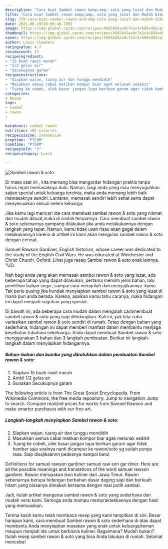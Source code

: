 ```yaml
---
description: "Cara buat Sambel rawon &amp;amp; soto yang lezat dan Mudah Dibuat"
title: "Cara buat Sambel rawon &amp;amp; soto yang lezat dan Mudah Dibuat"
slug: 729-cara-buat-sambel-rawon-and-amp-soto-yang-lezat-dan-mudah-dibuat
date: 2021-06-19T10:09:46.789Z
image: https://img-global.cpcdn.com/recipes/4565845aa9c7e1c4/680x482cq70/sambel-rawon-soto-foto-resep-utama.jpg
thumbnail: https://img-global.cpcdn.com/recipes/4565845aa9c7e1c4/680x482cq70/sambel-rawon-soto-foto-resep-utama.jpg
cover: https://img-global.cpcdn.com/recipes/4565845aa9c7e1c4/680x482cq70/sambel-rawon-soto-foto-resep-utama.jpg
author: Louis Chambers
ratingvalue: 4.7
reviewcount: 13
recipeingredient:
- "15 buah rawit merah"
- "1/2 gelas air"
- "Secukupnya garam"
recipeinstructions:
- "Siapkan wajan, tuang air dan tunggu mendidih"
- "Masukkan semua cabai matikan kompor biar agak melunak sedikit"
- "Tuang ke cobek, ulek kasar jangan lupa berikan garam agar tidak hambar saja soalnya nanti dicampur ke rawon/soto yg sudah punya rasa. Siap disajikaannn pedesnya nampol betul"
categories:
- Resep
tags:
- sambel
- rawon
- 

katakunci: sambel rawon  
nutrition: 182 calories
recipecuisine: Indonesian
preptime: "PT29M"
cooktime: "PT50M"
recipeyield: "3"
recipecategory: Lunch

---
```



![Sambel rawon &amp; soto](https://img-global.cpcdn.com/recipes/4565845aa9c7e1c4/680x482cq70/sambel-rawon-soto-foto-resep-utama.jpg)

Di masa  saat ini , kita memang bisa mengorder hidangan praktis tanpa harus repot memasaknya dulu. Namun, bagi anda yang mau menyuguhkan sajian special untuk keluarga tercinta, maka anda memang lebih baik memasaknya sendiri. Lantaran, memasak sendiri lebih sehat serta dapat menyesuaikan sesuai selera keluarga.

Jika kamu lagi mencari ide cara membuat sambel rawon &amp; soto yang nikmat dan mudah dibuat,maka di sinilah tempatnya. Cara membuat sambel rawon &amp; soto  sebenarnya gampang dilakukan jika anda melakukannya dengan langkah yang tepat. Namun, kamu tidak usah risau akan gagal dalam melakukannya 
karena di artikel ini kami akan mengulas sambel rawon &amp; soto dengan cermat.  

Samuel Rawson Gardiner, English historian, whose career was dedicated to the study of the English Civil Wars. He was educated at Winchester and Christ Church, Oxford. Lihat juga resep Sambel rawon &amp; soto enak lainnya. &#34;UD.

Nah bagi anda yang akan memasak sambel rawon &amp; soto yang lezat, ada beberapa tahap yang dapat dilakukan, pertama memilih jenis bahan, lalu pemilihan bahan segar, sampai cara mengolah dan menyajikannya. kamu Tak perlu pusing jika hendak menyiapkan sambel rawon &amp; soto yang lezat di mana pun anda berada. Karena, asalkan kamu  tahu caranya, maka hidangan ini dapat menjadi suguhan yang spesial.

Di bawah ini, ada beberapa cara mudah dalam mengolah caramembuat sambel rawon &amp; soto yang siap dihidangkan. Kali ini, yuk kita coba variasikan sambel rawon &amp; soto sendiri di rumah. Tetap dengan bahan yang sederhana, hidangan ini dapat memberi manfaat dalam membantu menjaga kesehatan tubuhmu sekeluarga. Anda dapat membuat Sambel rawon &amp; soto menggunakan 3 bahan dan 3 langkah pembuatan. Berikut ini langkah-langkah dalam menyiapkan hidangannya.

<!--inarticleads1-->

##### Bahan-bahan dan bumbu yang dibutuhkan dalam pembuatan Sambel rawon &amp; soto:

1. Siapkan 15 buah rawit merah
1. Ambil 1/2 gelas air
1. Gunakan Secukupnya garam


The following article is from The Great Soviet Encyclopedia. From Wikimedia Commons, the free media repository. Jump to navigation Jump to search. Compare realized prices for works from Samuel Rawson and make smarter purchases with our free art. 

<!--inarticleads2-->

##### Langkah-langkah menyiapkan Sambel rawon &amp; soto:

1. Siapkan wajan, tuang air dan tunggu mendidih
1. Masukkan semua cabai matikan kompor biar agak melunak sedikit
1. Tuang ke cobek, ulek kasar jangan lupa berikan garam agar tidak hambar saja soalnya nanti dicampur ke rawon/soto yg sudah punya rasa. Siap disajikaannn pedesnya nampol betul


Definitions for samuel rawson gardiner samuel raw·son gar·diner. Here are all the possible meanings and translations of the word samuel rawson gardiner. Rawon merupakan ikon kuliner dari Jawa Timur. Rawon sebenarnya berupa hidangan berbahan dasar daging sapi dan berkuah hitam yang biasanya dimakan bersama dengan nasi putih sambal. 

Jadi, itulah artikel mengenai  sambel rawon &amp; soto  yang sederhana dan mudah versi kami. Semoga anda mampu mempraktekkannya dengan hasil yang memuaskan. 

Terima kasih kamu telah membaca resep yang kami tampilkan di sini. Besar harapan kami, cara membuat  Sambel rawon &amp; soto sederhana di atas dapat membantu Anda menyiapkan masakan yang enak untuk keluarga/teman maupun menjadi ide untuk berbisnis kuliner. Bagaimana? Mudah bukan? Itulah resep sambel rawon &amp; soto yang bisa Anda lakukan di rumah. Selamat mencoba!


